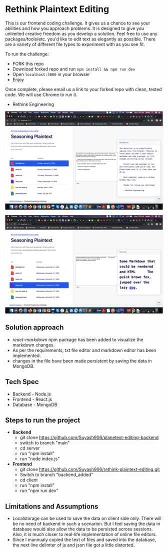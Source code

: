 # Rethink Plaintext Editing

This is our frontend coding challenge. It gives us a chance to see your abilities and how you approach problems. It is designed to give you unlimited creative freedom as you develop a solution. Feel free to use any packages/tools/etc. you'd like to edit text as elegantly as possible. There are a variety of different file types to experiment with as you see fit.

To run the challenge:

- FORK this repo
- Download forked repo and run `npm install && npm run dev`
- Open `localhost:3000` in your browser
- Enjoy

Once complete, please email us a link to your forked repo with clean, tested code. We will use Chrome to run it.

- Rethink Engineering

![editor_1](https://github.com/Suyash906/book-search/blob/main/screenshots/editor_1.png)

![editor_2](https://github.com/Suyash906/book-search/blob/main/screenshots/editor_2.png)

## Solution approach
- _react-markdown_ npm package has been added to visualize the markdown changes.
- As per the requirements, txt file editor and markdown editor has been implemented.
- changes in the file have been made persistent by saving the data in MongoDB.

## Tech Spec
- Backend - Node.js
- Frontend - React.js
- Database - MongoDB

## Steps to run the project
- **Backend**
  - git clone https://github.com/Suyash906/planetext-editing-backend
  - switch to branch "main"
  - cd server
  - run "npm install"
  - run "node index.js"
- **Frontend**
  - git clone https://github.com/Suyash906/rethink-plaintext-editing.git
  - Switch to branch "backend_added"
  - cd client
  - run "npm install"
  - run "npm run dev"

## Limitations and Assumptions
- Localstorage can be used to save the data on client side only. There will be no need of backend in such a scenarion. But I feel saving the data in database would also allow the data to be persisted across sessions. Also, it is much closer to real-life implementation of online file editors.
- Since I mannualy copied the text of files and saved into the database, the next line delimter of js and json file got a little distorted.
